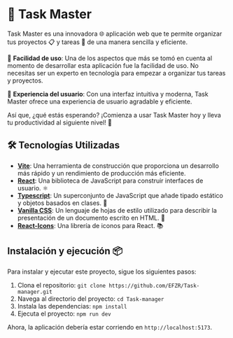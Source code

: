 # 🚀 Task Master

Task Master es una innovadora 🌐 aplicación web que te permite organizar tus proyectos 📋 y tareas 📝 de una manera sencilla y eficiente.

🎯 **Facilidad de uso**: Una de los aspectos que más se tomó en cuenta al momento de desarrollar esta aplicación fue la facilidad de uso. No necesitas ser un experto en tecnología para empezar a organizar tus tareas y proyectos.

👥 **Experiencia del usuario**: Con una interfaz intuitiva y moderna, Task Master ofrece una experiencia de usuario agradable y eficiente.

Así que, ¿qué estás esperando? ¡Comienza a usar Task Master hoy y lleva tu productividad al siguiente nivel! 🚀

## 🛠️ Tecnologías Utilizadas

- [**Vite**](https://vitejs.dev/): Una herramienta de construcción que proporciona un desarrollo más rápido y un rendimiento de producción más eficiente.
- [**React**](https://es.reactjs.org/): Una biblioteca de JavaScript para construir interfaces de usuario. ⚛️
- [**Typescript**](https://www.typescriptlang.org/): Un superconjunto de JavaScript que añade tipado estático y objetos basados en clases. 📘
- [**Vanilla CSS**](https://developer.mozilla.org/es/docs/Web/CSS): Un lenguaje de hojas de estilo utilizado para describir la presentación de un documento escrito en HTML. 🎨
- [**React-Icons**](https://react-icons.github.io/react-icons/): Una librería de iconos para React. 📚

## Instalación y ejecución 📦

Para instalar y ejecutar este proyecto, sigue los siguientes pasos:

1. Clona el repositorio: `git clone https://github.com/EFZR/Task-manager.git`
2. Navega al directorio del proyecto: `cd Task-manager`
3. Instala las dependencias: `npm install`
4. Ejecuta el proyecto: `npm run dev`

Ahora, la aplicación debería estar corriendo en `http://localhost:5173`.
